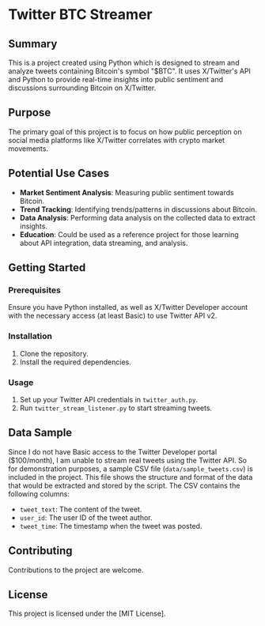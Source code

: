 # Twitter BTC Streamer

## Summary
This is a project created using Python which is designed to stream and analyze tweets containing Bitcoin's symbol "$BTC". It uses X/Twitter's API and Python to provide real-time insights into public sentiment and discussions surrounding Bitcoin on X/Twitter.

## Purpose
The primary goal of this project is to focus on how public perception on social media platforms like X/Twitter correlates with crypto market movements.

## Potential Use Cases
- **Market Sentiment Analysis**: Measuring public sentiment towards Bitcoin.
- **Trend Tracking**: Identifying trends/patterns in discussions about Bitcoin.
- **Data Analysis**: Performing data analysis on the collected data to extract insights.
- **Education**: Could be used as a reference project for those learning about API integration, data streaming, and analysis.

## Getting Started

### Prerequisites
Ensure you have Python installed, as well as X/Twitter Developer account with the necessary access (at least Basic) to use Twitter API v2.

### Installation
1. Clone the repository.
2. Install the required dependencies.

### Usage
1. Set up your Twitter API credentials in `twitter_auth.py`.
2. Run `twitter_stream_listener.py` to start streaming tweets.

## Data Sample
Since I do not have Basic access to the Twitter Developer portal ($100/month), I am unable to stream real tweets using the Twitter API. So for demonstration purposes, a sample CSV file (`data/sample_tweets.csv`) is included in the project. This file shows the structure and format of the data that would be extracted and stored by the script. The CSV contains the following columns:
- `tweet_text`: The content of the tweet.
- `user_id`: The user ID of the tweet author.
- `tweet_time`: The timestamp when the tweet was posted.

## Contributing
Contributions to the project are welcome.

## License
This project is licensed under the [MIT License].
